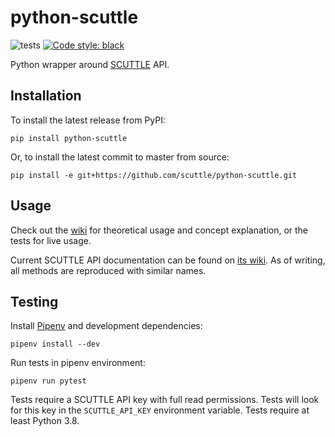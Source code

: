 # python-scuttle

![tests](https://github.com/scuttle/python-scuttle/workflows/tests/badge.svg)
[![Code style:
black](https://img.shields.io/badge/code%20style-black-000000.svg)](https://github.com/psf/black)

Python wrapper around [SCUTTLE](https://github.com/scuttle/scuttle) API.

## Installation

To install the latest release from PyPI:

```shell
pip install python-scuttle
```

Or, to install the latest commit to master from source:

```shell
pip install -e git+https://github.com/scuttle/python-scuttle.git
```

## Usage

Check out the [wiki](https://github.com/scuttle/python-scuttle/wiki/API-v1) for
theoretical usage and concept explanation, or the tests for live usage.

Current SCUTTLE API documentation can be found on [its
wiki](http://scuttle.wikidot.com/api). As of writing, all methods are
reproduced with similar names.

## Testing

Install [Pipenv](https://pypi.org/project/pipenv/) and development
dependencies:

```shell
pipenv install --dev
```

Run tests in pipenv environment:

```shell
pipenv run pytest
```

Tests require a SCUTTLE API key with full read permissions. Tests will look for
this key in the `SCUTTLE_API_KEY` environment variable. Tests require at least
Python 3.8.
